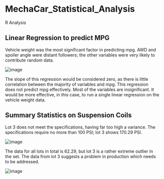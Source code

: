 # MechaCar_Statistical_Analysis
R Analysis

## Linear Regression to predict MPG

Vehicle weight was the most significant factor in predicting mpg. AWD and spoiler angle were distant followers; the other variables were very likely to contribute random data.

![image](https://user-images.githubusercontent.com/84299125/136679526-70ea5b0d-552f-455a-b730-118f8ae01bb3.png)


The slope of this regression would be considered zero, as there is little correlation between the majority of variables and mpg. This regression does not predict mpg effectively. Most of the variables are insignificant. It would be more effective, in this case, to run a single linear regression on the vehicle weight data.

## Summary Statistics on Suspension Coils

Lot 3 does not meet the specifications, having far too high a variance. The specifications require no more than 100 PSI; lot 3 shows 170.29 PSI. 

![image](https://user-images.githubusercontent.com/84299125/136679556-30212ba9-cb05-446f-95f2-865e00fa22b0.png)


The data for all lots in total is 62.29, but lot 3 is a rather extreme outlier in the set. The data from lot 3 suggests a problem in production which needs to be addressed.

![image](https://user-images.githubusercontent.com/84299125/136679605-18f0d606-3186-4f34-9df9-d74b8f88f7ed.png)



